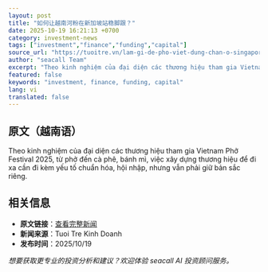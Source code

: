 ```yaml
---
layout: post
title: "如何让越南河粉在新加坡站稳脚跟？"
date: 2025-10-19 16:21:13 +0700
category: investment-news
tags: ["investment","finance","funding","capital"]
source_url: "https://tuoitre.vn/lam-gi-de-pho-viet-dung-chan-o-singapore-20251019201420731.htm"
author: "seacall Team"
excerpt: "Theo kinh nghiệm của đại diện các thương hiệu tham gia Vietnam Phở Festival 2025, từ phở đến cà phê, bánh mì, việc xây dựng thương hiệu để đi xa cần đi kèm yếu tố chuẩn hóa, hội nhập, nhưng vẫn phải g..."
featured: false
keywords: "investment, finance, funding, capital"
lang: vi
translated: false
---
```


## 原文（越南语）

Theo kinh nghiệm của đại diện các thương hiệu tham gia Vietnam Phở Festival 2025, từ phở đến cà phê, bánh mì, việc xây dựng thương hiệu để đi xa cần đi kèm yếu tố chuẩn hóa, hội nhập, nhưng vẫn phải giữ bản sắc riêng.

## 相关信息

- **原文链接**：[查看完整新闻](https://tuoitre.vn/lam-gi-de-pho-viet-dung-chan-o-singapore-20251019201420731.htm)
- **新闻来源**：Tuoi Tre Kinh Doanh
- **发布时间**：2025/10/19

*想要获取更专业的投资分析和建议？欢迎体验 seacall AI 投资顾问服务。*